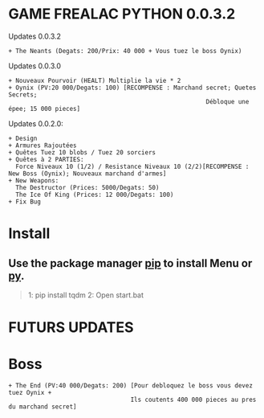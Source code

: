 # GAME FREALAC PYTHON 0.0.3.2
Updates 0.0.3.2
```
+ The Neants (Degats: 200/Prix: 40 000 + Vous tuez le boss Oynix)
```

Updates 0.0.3.0
```
+ Nouveaux Pourvoir (HEALT) Multiplie la vie * 2
+ Oynix (PV:20 000/Degats: 100) [RECOMPENSE : Marchand secret; Quetes Secrets; 
                                                       Débloque une épee; 15 000 pieces]
```

Updates 0.0.2.0:
```
+ Design
+ Armures Rajoutées 
+ Quêtes Tuez 10 blobs / Tuez 20 sorciers
+ Quêtes à 2 PARTIES:
  Force Niveaux 10 (1/2) / Resistance Niveaux 10 (2/2)[RECOMPENSE : New Boss (Oynix); Nouveaux marchand d'armes]
+ New Weapons:
  The Destructor (Prices: 5000/Degats: 50)
  The Ice Of King (Prices: 12 000/Degats: 100)
+ Fix Bug
```

# Install 

## Use the package manager [pip](https://pip.pypa.io/en/stable/) to install Menu or [py](https://www.python.org/downloads/).

> 1: pip install tqdm
> 2: Open start.bat



# FUTURS UPDATES
# Boss
```
+ The End (PV:40 000/Degats: 200) [Pour debloquez le boss vous devez tuez Oynix + 
                                  Ils coutents 400 000 pieces au pres du marchand secret]
```

